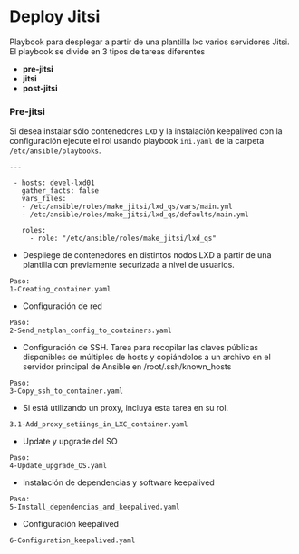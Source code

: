 # Deploy Jitsi

Playbook para desplegar a partir de una plantilla lxc varios servidores Jitsi.
El playbook se divide en 3 tipos de tareas diferentes

* **pre-jitsi** 
* **jitsi**
* **post-jitsi**

### Pre-jitsi

Si desea instalar sólo contenedores `LXD` y la instalación keepalived con la configuración ejecute el rol usando playbook `ini.yaml` de la carpeta `/etc/ansible/playbooks`. 
```
---

 - hosts: devel-lxd01
   gather_facts: false
   vars_files:
   - /etc/ansible/roles/make_jitsi/lxd_qs/vars/main.yml
   - /etc/ansible/roles/make_jitsi/lxd_qs/defaults/main.yml
   
   roles:
     - role: "/etc/ansible/roles/make_jitsi/lxd_qs"
```

- Despliege de contenedores en distintos nodos LXD a partir de una plantilla con previamente securizada a nivel de usuarios.

```
Paso:
1-Creating_container.yaml
```

- Configuración de red
```
Paso:
2-Send_netplan_config_to_containers.yaml
```
- Configuración de SSH.
Tarea para recopilar las claves públicas disponibles de múltiples de hosts y copiándolos a un archivo en el servidor principal de Ansible en /root/.ssh/known_hosts
```
Paso:
3-Copy_ssh_to_container.yaml
```

- Si está utilizando un proxy, incluya esta tarea en su rol.
```
3.1-Add_proxy_setiings_in_LXC_container.yaml
```

- Update y upgrade del SO
```
Paso:
4-Update_upgrade_OS.yaml
```

- Instalación de dependencias y software keepalived
```
Paso:
5-Install_dependencias_and_keepalived.yaml
```

- Configuración keepalived
```
6-Configuration_keepalived.yaml
```

